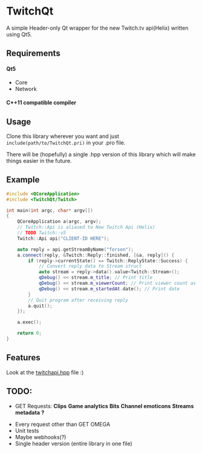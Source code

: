# TwitchQt

A simple Header-only Qt wrapper for the new Twitch.tv api(Helix) written using Qt5.

## Requirements
#### Qt5
- Core
- Network
#### C++11 compatible compiler

## Usage
Clone this library wherever you want and just `include(path/to/TwitchQt.pri)` in your .pro file. 

There will be (hopefully) a single .hpp version of this library which will make things easier in the future.

## Example
```cpp
#include <QCoreApplication>
#include <TwitchQt/Twitch>

int main(int argc, char* argv[])
{
    QCoreApplication a(argc, argv);
	// Twitch::Api is aliased to New Twitch Api (Helix)
	// TODO Twitch::v5 
    Twitch::Api api("CLIENT-ID HERE");

    auto reply = api.getStreamByName("forsen");
    a.connect(reply, &Twitch::Reply::finished, [&a, reply]() {
        if (reply->currentState() == Twitch::ReplyState::Success) {
            // Convert reply data to Stream struct
            auto stream = reply->data().value<Twitch::Stream>();
            qDebug() << stream.m_title; // Print title
            qDebug() << stream.m_viewerCount; // Print viewer count as int
            qDebug() << stream.m_startedAt.date(); // Print date
        }
        // Quit program after receiving reply
        a.quit();
    });

    a.exec();

    return 0;
}

```

## Features
Look at the [twitchapi.hpp](https://github.com/jkbz64/TwitchQt/blob/master/TwitchQt/twitchapi.hpp) file :)

## TODO:
- GET Requests:
  **Clips**
  **Game analytics**
  **Bits**
  **Channel emoticons**
  **Streams metadata**
  **?**
* Every request other than GET OMEGA
* Unit tests
* Maybe webhooks(?)
* Single header version (entire library in one file) 
